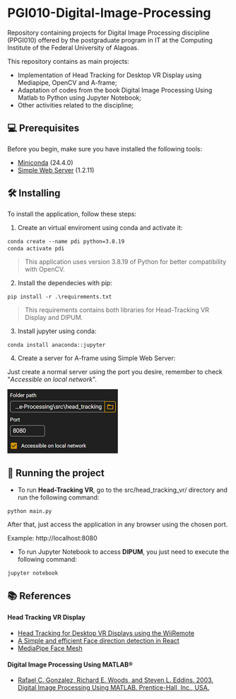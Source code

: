 # PGI010-Digital-Image-Processing

Repository containing projects for Digital Image Processing discipline (PPGI010) offered by the postgraduate program in IT at the Computing Institute of the Federal University of Alagoas.

This repository contains as main projects:
* Implementation of Head Tracking for Desktop VR Display using Mediapipe, OpenCV and A-frame;
* Adaptation of codes from the book Digital Image Processing Using Matlab to Python using Jupyter Notebook;
* Other activities related to the discipline;
<!-- Put some gif here -->
<!-- <img src="imagem.png" alt="Exemplo imagem"> -->

## 💻 Prerequisites

Before you begin, make sure you have installed the following tools:

- [Miniconda](https://docs.anaconda.com/free/miniconda/) (24.4.0)
- [Simple Web Server](https://simplewebserver.org/download.html) (1.2.11)

## 🛠 Installing

To install the application, follow these steps:

1. Create an virtual enviroment using conda and activate it:
```
conda create --name pdi python=3.8.19
conda activate pdi
```
> This application uses version 3.8.19 of Python for better compatibility with OpenCV.

2. Install the dependecies with pip:
```
pip install -r .\requirements.txt
```
> This requirements contains both libraries for Head-Tracking VR Display and DIPUM.

3. Install jupyter using conda:

```
conda install anaconda::jupyter
```

4. Create a server for A-frame using Simple Web Server:

Just create a normal server using the port you desire, remember to check "<em>Accessible on local network</em>".

![simple web server creation](./database/readme/server01.png)


## 🚀 Running the project

* To run <strong>Head-Tracking VR</strong>, go to the src/head_tracking_vr/ directory and run the following command:

```
python main.py
```
After that, just access the application in any browser using the chosen port. 

Example: http://localhost:8080

* To run Jupyter Notebook to access <strong>DIPUM</strong>, you just need to execute the following command:

```
jupyter notebook
```

## 📚 References

#### Head Tracking VR Display
- [Head Tracking for Desktop VR Displays using the WiiRemote](https://youtu.be/Jd3-eiid-Uw)
- [A Simple and efficient Face direction detection in React](https://medium.com/@sshadmand/a-simple-and-efficient-face-direction-detection-in-react-e02cd9d547e5)
- [MediaPipe Face Mesh](https://github.com/google-ai-edge/mediapipe/wiki/MediaPipe-Face-Mesh#metric-3d-space)
#### Digital Image Processing Using MATLAB®
- [Rafael C. Gonzalez, Richard E. Woods, and Steven L. Eddins. 2003. Digital Image Processing Using MATLAB. Prentice-Hall, Inc., USA.](https://www.cin.ufpe.br/~sbm/DEN/Digital%20Image%20Processing%20Using%20Matlab%20(Gonzalez).pdf)